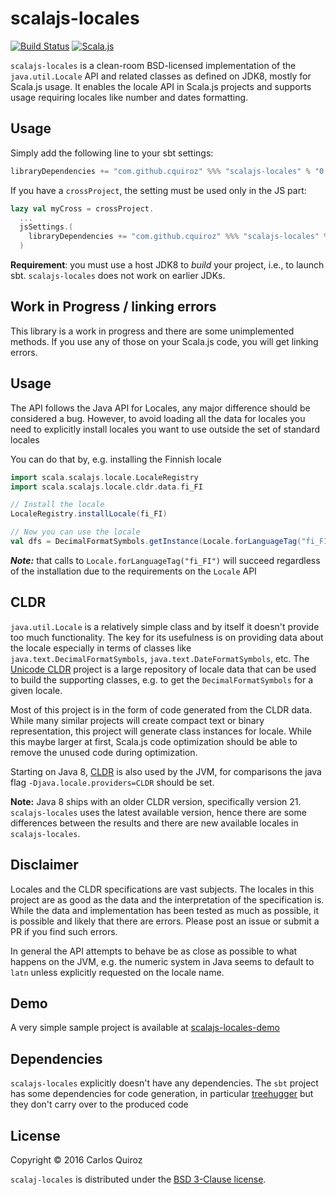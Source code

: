 # scalajs-locales

[![Build Status](https://api.travis-ci.org/cquiroz/scalajs-locales.svg?branch=master)](https://travis-ci.org/cquiroz/scalajs-locales)
[![Scala.js](https://www.scala-js.org/assets/badges/scalajs-0.6.8.svg)](https://www.scala-js.org/)

`scalajs-locales` is a clean-room BSD-licensed implementation of the `java.util.Locale` API and related classes as defined on JDK8, mostly for Scala.js usage. It enables the locale API in Scala.js projects and supports usage requiring locales like number and dates formatting.

## Usage

Simply add the following line to your sbt settings:

```scala
libraryDependencies += "com.github.cquiroz" %%% "scalajs-locales" % "0.1.0-SNAPSHOT"
```

If you have a `crossProject`, the setting must be used only in the JS part:

```scala
lazy val myCross = crossProject.
  ...
  jsSettings.(
    libraryDependencies += "com.github.cquiroz" %%% "scalajs-locales" % "0.1.0-SNAPSHOT"
  )
```

**Requirement**: you must use a host JDK8 to *build* your project, i.e., to
launch sbt. `scalajs-locales` does not work on earlier JDKs.

## Work in Progress / linking errors

This library is a work in progress and there are some unimplemented methods. If you use any of those on your Scala.js code, you will get linking errors.

## Usage

The API follows the Java API for Locales, any major difference should be considered a bug. However, to avoid loading all the data for locales you need to explicitly install locales you want to use outside the set of standard locales

You can do that by, e.g. installing the Finnish locale

```scala
import scala.scalajs.locale.LocaleRegistry
import scala.scalajs.locale.cldr.data.fi_FI

// Install the locale
LocaleRegistry.installLocale(fi_FI)

// Now you can use the locale
val dfs = DecimalFormatSymbols.getInstance(Locale.forLanguageTag("fi_FI"))
```

***Note:*** that calls to `Locale.forLanguageTag("fi_FI")` will succeed regardless of the installation due to the requirements on the `Locale` API

## CLDR

`java.util.Locale` is a relatively simple class and by itself it doesn't provide too much functionality. The key for its usefulness is on providing data about the locale especially in terms of classes like `java.text.DecimalFormatSymbols`, `java.text.DateFormatSymbols`, etc. The [Unicode CLDR](http://cldr.unicode.org/) project is a large repository of locale data that can be used to build the supporting classes, e.g. to get the `DecimalFormatSymbols` for a given locale.

Most of this project is in the form of code generated from the CLDR data. While many similar projects will create compact text or binary representation, this project will generate class instances for locale. While this maybe larger at first, Scala.js code optimization should be able to remove the unused code during optimization.

Starting on Java 8, [CLDR](https://docs.oracle.com/javase/8/docs/technotes/guides/intl/enhancements.8.html#cldr) is also used by the JVM, for comparisons the java flag `-Djava.locale.providers=CLDR` should be set.

**Note:** Java 8 ships with an older CLDR version, specifically version 21. `scalajs-locales` uses the latest available version, hence there are some differences between the results and there are new available locales in `scalajs-locales`.

## Disclaimer

Locales and the CLDR specifications are vast subjects. The locales in this project are as good as the data and the interpretation of the specification is. While the data and implementation has been tested as much as possible, it is possible and likely that there are errors. Please post an issue or submit a PR if you find such errors.

In general the API attempts to behave be as close as possible to what happens on the JVM, e.g. the numeric system in Java seems to default to `latn` unless explicitly requested on the locale name.

## Demo

A very simple sample project is available at [scalajs-locales-demo](https://github.com/cquiroz/scalajs-locales-demo)

## Dependencies

`scalajs-locales` explicitly doesn't have any dependencies. The `sbt` project has some dependencies for code generation, in particular [treehugger](https://github.com/eed3si9n/treehugger) but they don't carry over to the produced code

## License

Copyright &copy; 2016 Carlos Quiroz

`scalaj-locales` is distributed under the
[BSD 3-Clause license](./LICENSE.txt).